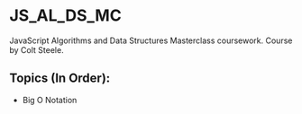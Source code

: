 # JS_AL_DS_MC
JavaScript Algorithms and Data Structures Masterclass coursework. Course by Colt Steele.

## Topics (In Order):
- Big O Notation